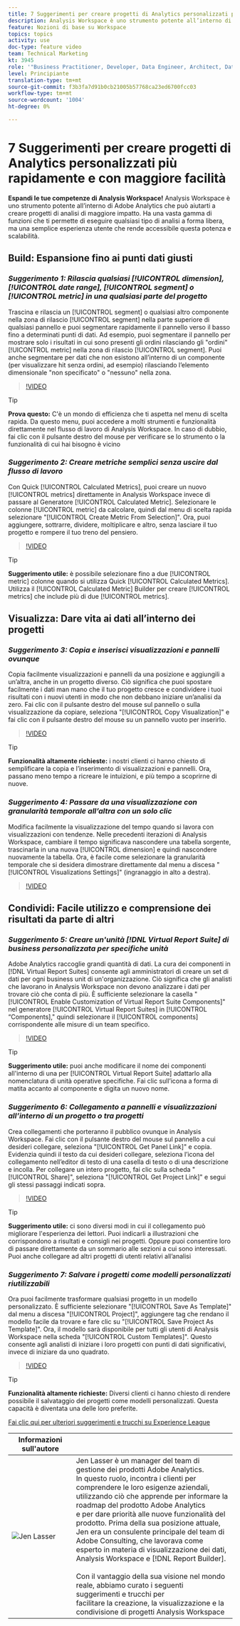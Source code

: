 ```yaml
---
title: 7 Suggerimenti per creare progetti di Analytics personalizzati più rapidamente e con maggiore facilità
description: Analysis Workspace è uno strumento potente all’interno di Adobe Analytics che può aiutarti a creare progetti di analisi di maggiore impatto. Ha una vasta gamma di funzioni che ti permette di eseguire qualsiasi tipo di analisi a forma libera, ma una semplice esperienza utente che rende accessibile questa potenza e scalabilità.
feature: Nozioni di base su Workspace
topics: topics
activity: use
doc-type: feature video
team: Technical Marketing
kt: 3945
role: '"Business Practitioner, Developer, Data Engineer, Architect, Data Architect, Administrator, Leader"'
level: Principiante
translation-type: tm+mt
source-git-commit: f3b3fa7d91b0cb21005b57768ca23ed6700fcc03
workflow-type: tm+mt
source-wordcount: '1004'
ht-degree: 0%

---
```



# 7 Suggerimenti per creare progetti di Analytics personalizzati più rapidamente e con maggiore facilità

**Espandi le tue competenze di Analysis Workspace!**
Analysis Workspace è uno strumento potente all’interno di Adobe Analytics che può aiutarti a creare progetti di analisi di maggiore impatto. Ha una vasta gamma di funzioni che ti permette di eseguire qualsiasi tipo di analisi a forma libera, ma una semplice esperienza utente che rende accessibile questa potenza e scalabilità.

## Build: Espansione fino ai punti dati giusti

### ***Suggerimento 1: Rilascia qualsiasi  [!UICONTROL dimension],  [!UICONTROL date range],  [!UICONTROL segment] o  [!UICONTROL metric] in una qualsiasi parte del progetto***

Trascina e rilascia un [!UICONTROL segment] o qualsiasi altro componente nella zona di rilascio [!UICONTROL segment] nella parte superiore di qualsiasi pannello e puoi segmentare rapidamente il pannello verso il basso fino a determinati punti di dati. Ad esempio, puoi segmentare il pannello per mostrare solo i risultati in cui sono presenti gli ordini rilasciando gli &quot;ordini&quot; [!UICONTROL metric] nella zona di rilascio [!UICONTROL segment]. Puoi anche segmentare per dati che non esistono all’interno di un componente (per visualizzare hit senza ordini, ad esempio) rilasciando l’elemento dimensionale &quot;non specificato&quot; o &quot;nessuno&quot; nella zona.

>[!VIDEO](https://video.tv.adobe.com/v/24036/?quality=12)

>[!TIP]
>
>**Prova questo:** C&#39;è un mondo di efficienza che ti aspetta nel menu di scelta rapida. Da questo menu, puoi accedere a molti strumenti e funzionalità direttamente nel flusso di lavoro di Analysis Workspace. In caso di dubbio, fai clic con il pulsante destro del mouse per verificare se lo strumento o la funzionalità di cui hai bisogno è vicino

### ***Suggerimento 2: Creare metriche semplici senza uscire dal flusso di lavoro***

Con Quick [!UICONTROL Calculated Metrics], puoi creare un nuovo [!UICONTROL metrics] direttamente in Analysis Workspace invece di passare al Generatore [!UICONTROL Calculated Metric]. Selezionare le colonne [!UICONTROL metric] da calcolare, quindi dal menu di scelta rapida selezionare &quot;[!UICONTROL Create Metric From Selection]&quot;. Ora, puoi aggiungere, sottrarre, dividere, moltiplicare e altro, senza lasciare il tuo progetto e rompere il tuo treno del pensiero.

>[!VIDEO](https://video.tv.adobe.com/v/23126/?quality=12)

>[!TIP]
>
>**Suggerimento utile:** è possibile selezionare fino a due  [!UICONTROL metric] colonne quando si utilizza Quick  [!UICONTROL Calculated Metrics]. Utilizza il [!UICONTROL Calculated Metric] Builder per creare [!UICONTROL metrics] che include più di due [!UICONTROL metrics].

## Visualizza: Dare vita ai dati all’interno dei progetti

### ***Suggerimento 3: Copia e inserisci visualizzazioni e pannelli ovunque***

Copia facilmente visualizzazioni e pannelli da una posizione e aggiungili a un’altra, anche in un progetto diverso. Ciò significa che puoi spostare facilmente i dati man mano che il tuo progetto cresce e condividere i tuoi risultati con i nuovi utenti in modo che non debbano iniziare un’analisi da zero. Fai clic con il pulsante destro del mouse sul pannello o sulla visualizzazione da copiare, seleziona &quot;[!UICONTROL Copy Visualization]&quot; e fai clic con il pulsante destro del mouse su un pannello vuoto per inserirlo.

>[!VIDEO](https://video.tv.adobe.com/v/23230/?quality=12)

>[!TIP]
>
>**Funzionalità altamente richieste:** i nostri clienti ci hanno chiesto di semplificare la copia e l’inserimento di visualizzazioni e pannelli. Ora, passano meno tempo a ricreare le intuizioni, e più tempo a scoprirne di nuove.

### ***Suggerimento 4: Passare da una visualizzazione con granularità temporale all’altra con un solo clic***

Modifica facilmente la visualizzazione del tempo quando si lavora con visualizzazioni con tendenze. Nelle precedenti iterazioni di Analysis Workspace, cambiare il tempo significava nascondere una tabella sorgente, trascinarla in una nuova [!UICONTROL dimension] e quindi nascondere nuovamente la tabella. Ora, è facile come selezionare la granularità temporale che si desidera dimostrare direttamente dal menu a discesa &quot;[!UICONTROL Visualizations Settings]&quot; (ingranaggio in alto a destra).

>[!VIDEO](https://video.tv.adobe.com/v/23548/?quality=12)

## Condividi: Facile utilizzo e comprensione dei risultati da parte di altri

### ***Suggerimento 5: Creare un&#39;unità  [!DNL Virtual Report Suite] di business personalizzata per specifiche unità***

Adobe Analytics raccoglie grandi quantità di dati. La cura dei componenti in [!DNL Virtual Report Suites] consente agli amministratori di creare un set di dati per ogni business unit di un&#39;organizzazione. Ciò significa che gli analisti che lavorano in Analysis Workspace non devono analizzare i dati per trovare ciò che conta di più. È sufficiente selezionare la casella &quot;[!UICONTROL Enable Customization of Virtual Report Suite Components]&quot; nel generatore [!UICONTROL Virtual Report Suites] in [!UICONTROL “Components],&quot; quindi selezionare il [!UICONTROL components] corrispondente alle misure di un team specifico.

>[!VIDEO](https://video.tv.adobe.com/v/23544/?quality=12)

>[!TIP]
>
>**Suggerimento utile:** puoi anche modificare il nome dei componenti all&#39;interno di una per  [!UICONTROL Virtual Report Suite] adattarlo alla nomenclatura di unità operative specifiche. Fai clic sull’icona a forma di matita accanto al componente e digita un nuovo nome.

### ***Suggerimento 6: Collegamento a pannelli e visualizzazioni all’interno di un progetto o tra progetti***

Crea collegamenti che porteranno il pubblico ovunque in Analysis Workspace. Fai clic con il pulsante destro del mouse sul pannello a cui desideri collegare, seleziona &quot;[!UICONTROL Get Panel Link]&quot; e copia. Evidenzia quindi il testo da cui desideri collegare, seleziona l’icona del collegamento nell’editor di testo di una casella di testo o di una descrizione e incolla. Per collegare un intero progetto, fai clic sulla scheda &quot;[!UICONTROL Share]&quot;, seleziona &quot;[!UICONTROL Get Project Link]&quot; e segui gli stessi passaggi indicati sopra.

>[!VIDEO](https://video.tv.adobe.com/v/23724/?quality=12)

>[!TIP]
>
>**Suggerimento utile:** ci sono diversi modi in cui il collegamento può migliorare l&#39;esperienza dei lettori. Puoi indicarli a illustrazioni che corrispondono a risultati e consigli nei progetti. Oppure puoi consentire loro di passare direttamente da un sommario alle sezioni a cui sono interessati. Puoi anche collegare ad altri progetti di utenti relativi all’analisi

### ***Suggerimento 7: Salvare i progetti come modelli personalizzati riutilizzabili***

Ora puoi facilmente trasformare qualsiasi progetto in un modello personalizzato. È sufficiente selezionare &quot;[!UICONTROL Save As Template]&quot; dal menu a discesa &quot;[!UICONTROL Project]&quot;, aggiungere tag che rendano il modello facile da trovare e fare clic su &quot;[!UICONTROL Save Project As Template]&quot;. Ora, il modello sarà disponibile per tutti gli utenti di Analysis Workspace nella scheda &quot;[!UICONTROL Custom Templates]&quot;. Questo consente agli analisti di iniziare i loro progetti con punti di dati significativi, invece di iniziare da uno quadrato.

>[!VIDEO](https://video.tv.adobe.com/v/23231/?quality=12)

>[!TIP]
>
>**Funzionalità altamente richieste:** Diversi clienti ci hanno chiesto di rendere possibile il salvataggio dei progetti come modelli personalizzati. Questa capacità è diventata una delle loro preferite.

[Fai clic qui per ulteriori suggerimenti e trucchi su Experience League](https://experienceleague.adobe.com/?search=tips&amp;tag=Analysis+Workspace#recommended/solutions/analytics)

| Informazioni sull&#39;autore |  |
|------------|------------|
| ![Jen Lasser](assets/jlasser-headshot-s.jpg) | Jen Lasser è un manager del team di gestione dei prodotti Adobe Analytics. <br> In questo ruolo, incontra i clienti per comprendere le loro esigenze aziendali,  <br>utilizzando ciò che apprende per informare la roadmap del prodotto Adobe Analytics  <br>e per dare priorità alle nuove funzionalità del prodotto. Prima della sua posizione attuale, <br>Jen era un consulente principale del team di Adobe Consulting, che lavorava come <br>esperto in materia di visualizzazione dei dati, Analysis Workspace e [!DNL Report Builder]. <br><br>Con il vantaggio della sua visione nel mondo reale, abbiamo curato i seguenti suggerimenti e trucchi per  <br>facilitare la creazione, la visualizzazione e la condivisione di progetti Analysis Workspace |
